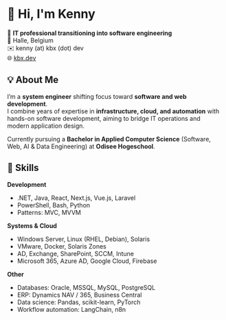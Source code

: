 # 👋 Hi, I'm Kenny

🎯 **IT professional transitioning into software engineering**  
📍 Halle, Belgium  
✉️ kenny (at) kbx (dot) dev  
🌐 [kbx.dev](https://kbx.dev)
  
  
## 💡 About Me

I’m a **system engineer** shifting focus toward **software and web development**.  
I combine years of expertise in **infrastructure, cloud, and automation** with hands-on software development, aiming to bridge IT operations and modern application design.  

Currently pursuing a **Bachelor in Applied Computer Science** (Software, Web, AI & Data Engineering) at **Odisee Hogeschool**.
  
  
## 🧠 Skills

**Development**
- .NET, Java, React, Next.js, Vue.js, Laravel  
- PowerShell, Bash, Python  
- Patterns: MVC, MVVM  

**Systems & Cloud**
- Windows Server, Linux (RHEL, Debian), Solaris  
- VMware, Docker, Solaris Zones  
- AD, Exchange, SharePoint, SCCM, Intune  
- Microsoft 365, Azure AD, Google Cloud, Firebase  

**Other**
- Databases: Oracle, MSSQL, MySQL, PostgreSQL  
- ERP: Dynamics NAV / 365, Business Central  
- Data science: Pandas, scikit-learn, PyTorch  
- Workflow automation: LangChain, n8n  